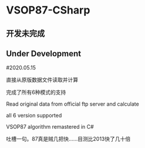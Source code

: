 # VSOP87-CSharp
## 开发未完成
## Under Development
#2020.05.15 

直接从原版数据文件读取并计算

完成了所有6种模式的支持

Read original data from official ftp server and calculate

all 6 version supported



 VSOP87 algorithm remastered in C#


吐槽一句。87真是贼几把快……目测比2013快了几十倍
